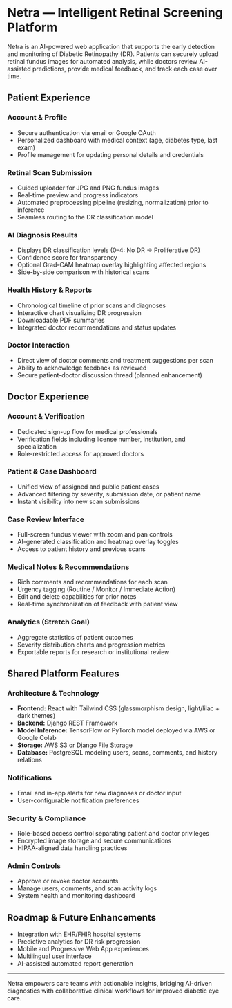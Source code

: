 # Netra — Intelligent Retinal Screening Platform

Netra is an AI-powered web application that supports the early detection and monitoring of Diabetic Retinopathy (DR). Patients can securely upload retinal fundus images for automated analysis, while doctors review AI-assisted predictions, provide medical feedback, and track each case over time.

## Patient Experience

### Account & Profile
- Secure authentication via email or Google OAuth
- Personalized dashboard with medical context (age, diabetes type, last exam)
- Profile management for updating personal details and credentials

### Retinal Scan Submission
- Guided uploader for JPG and PNG fundus images
- Real-time preview and progress indicators
- Automated preprocessing pipeline (resizing, normalization) prior to inference
- Seamless routing to the DR classification model

### AI Diagnosis Results
- Displays DR classification levels (0–4: No DR → Proliferative DR)
- Confidence score for transparency
- Optional Grad-CAM heatmap overlay highlighting affected regions
- Side-by-side comparison with historical scans

### Health History & Reports
- Chronological timeline of prior scans and diagnoses
- Interactive chart visualizing DR progression
- Downloadable PDF summaries
- Integrated doctor recommendations and status updates

### Doctor Interaction
- Direct view of doctor comments and treatment suggestions per scan
- Ability to acknowledge feedback as reviewed
- Secure patient-doctor discussion thread (planned enhancement)

## Doctor Experience

### Account & Verification
- Dedicated sign-up flow for medical professionals
- Verification fields including license number, institution, and specialization
- Role-restricted access for approved doctors

### Patient & Case Dashboard
- Unified view of assigned and public patient cases
- Advanced filtering by severity, submission date, or patient name
- Instant visibility into new scan submissions

### Case Review Interface
- Full-screen fundus viewer with zoom and pan controls
- AI-generated classification and heatmap overlay toggles
- Access to patient history and previous scans

### Medical Notes & Recommendations
- Rich comments and recommendations for each scan
- Urgency tagging (Routine / Monitor / Immediate Action)
- Edit and delete capabilities for prior notes
- Real-time synchronization of feedback with patient view

### Analytics (Stretch Goal)
- Aggregate statistics of patient outcomes
- Severity distribution charts and progression metrics
- Exportable reports for research or institutional review

## Shared Platform Features

### Architecture & Technology
- **Frontend:** React with Tailwind CSS (glassmorphism design, light/lilac + dark themes)
- **Backend:** Django REST Framework
- **Model Inference:** TensorFlow or PyTorch model deployed via AWS or Google Colab
- **Storage:** AWS S3 or Django File Storage
- **Database:** PostgreSQL modeling users, scans, comments, and history relations

### Notifications
- Email and in-app alerts for new diagnoses or doctor input
- User-configurable notification preferences

### Security & Compliance
- Role-based access control separating patient and doctor privileges
- Encrypted image storage and secure communications
- HIPAA-aligned data handling practices

### Admin Controls
- Approve or revoke doctor accounts
- Manage users, comments, and scan activity logs
- System health and monitoring dashboard

## Roadmap & Future Enhancements
- Integration with EHR/FHIR hospital systems
- Predictive analytics for DR risk progression
- Mobile and Progressive Web App experiences
- Multilingual user interface
- AI-assisted automated report generation

---

Netra empowers care teams with actionable insights, bridging AI-driven diagnostics with collaborative clinical workflows for improved diabetic eye care.
